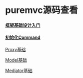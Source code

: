 # puremvc源码查看



#### [框架基础设计入门](https://github.com/sanzhixiong1986/puremvcCode/blob/main/README1.md)

#### [初始化Command](https://github.com/sanzhixiong1986/puremvcCode/blob/main/README2.md)

[Proxy基础](https://github.com/sanzhixiong1986/puremvcCode/blob/main/README3.md)

[Model基础](https://github.com/sanzhixiong1986/puremvcCode/blob/main/README4.md)

[Mediator基础](https://github.com/sanzhixiong1986/puremvcCode/blob/main/README5.md)

